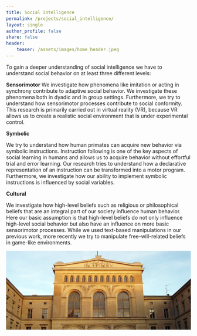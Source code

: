 ```yaml
---
title: Social intelligence
permalink: /projects/social_intelligence/
layout: single
author_profile: false
share: false
header:
    teaser: /assets/images/home_header.jpeg
---
```


To gain a deeper understanding of social intelligence we have to understand social behavior on at least three different levels:
 
<strong>Sensorimotor</strong>
We investigate how phenomena like imitation or acting in synchrony contribute to adaptive social behavior. We investigate these phenomena both in dyadic and in group settings. Furthermore, we try to understand how sensorimotor processes contribute to social conformity. This research is primarily carried out in virtual reality (VR), because VR allows us to create a realistic social environment that is under experimental control.

<strong>Symbolic</strong>

We try to understand how human primates can acquire new behavior via symbolic instructions. Instruction following is one of the key aspects of social learning in humans and allows us to acquire behavior without effortful trial and error learning. Our research tries to understand how a declarative representation of an instruction can be transformed into a motor program. Furthermore, we investigate how our ability to implement symbolic instructions is influenced by social variables.
 
<strong>Cultural</strong>

We investigate how high-level beliefs such as religious or philosophical beliefs that are an integral part of our society influence human behavior. Here our basic assumption is that high-level beliefs do not only influence high-level social behavior but also have an influence on more basic sensorimotor processes. While we used text-based manipulations in our previous work, more recently we try to manipulate free-will-related beliefs in game-like environments.



<img src="../../assets/images/projects/image.jpeg" alt="some text">
